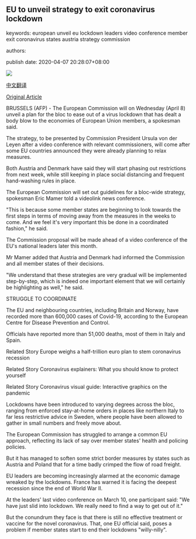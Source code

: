 ## EU to unveil strategy to exit coronavirus lockdown

keywords: european unveil eu lockdown leaders video conference member exit coronavirus states austria strategy commission

authors: 

publish date: 2020-04-07 20:28:07+08:00

![](https://www.straitstimes.com/sites/default/files/styles/x_large/public/articles/2020/04/07/yq-euflag-07042020.jpg?itok=HNmwYdq-)

[中文翻译](EU%20to%20unveil%20strategy%20to%20exit%20coronavirus%20lockdown_zh.md)

[Original Article](https://www.straitstimes.com/world/europe/eu-to-unveil-strategy-to-exit-coronavirus-lockdown)

BRUSSELS (AFP) - The European Commission will on Wednesday (April 8) unveil a plan for the bloc to ease out of a virus lockdown that has dealt a body blow to the economies of European Union members, a spokesman said.

The strategy, to be presented by Commission President Ursula von der Leyen after a video conference with relevant commissioners, will come after some EU countries announced they were already planning to relax measures.

Both Austria and Denmark have said they will start phasing out restrictions from next week, while still keeping in place social distancing and frequent hand-washing rules in place.

The European Commission will set out guidelines for a bloc-wide strategy, spokesman Eric Mamer told a videolink news conference.

"This is because some member states are beginning to look towards the first steps in terms of moving away from the measures in the weeks to come. And we feel it's very important this be done in a coordinated fashion," he said.

The Commission proposal will be made ahead of a video conference of the EU's national leaders later this month.

Mr Mamer added that Austria and Denmark had informed the Commission and all member states of their decisions.

"We understand that these strategies are very gradual will be implemented step-by-step, which is indeed one important element that we will certainly be highlighting as well," he said.

STRUGGLE TO COORDINATE

The EU and neighbouring countries, including Britain and Norway, have recorded more than 600,000 cases of Covid-19, according to the European Centre for Disease Prevention and Control.

Officials have reported more than 51,000 deaths, most of them in Italy and Spain.

Related Story Europe weighs a half-trillion euro plan to stem coronavirus recession

Related Story Coronavirus explainers: What you should know to protect yourself

Related Story Coronavirus visual guide: Interactive graphics on the pandemic

Lockdowns have been introduced to varying degrees across the bloc, ranging from enforced stay-at-home orders in places like northern Italy to far less restrictive advice in Sweden, where people have been allowed to gather in small numbers and freely move about.

The European Commission has struggled to arrange a common EU approach, reflecting its lack of say over member states' health and policing policies.

But it has managed to soften some strict border measures by states such as Austria and Poland that for a time badly crimped the flow of road freight.

EU leaders are becoming increasingly alarmed at the economic damage wreaked by the lockdowns. France has warned it is facing the deepest recession since the end of World War II.

At the leaders' last video conference on March 10, one participant said: "We have just slid into lockdown. We really need to find a way to get out of it."

But the conundrum they face is that there is still no effective treatment or vaccine for the novel coronavirus. That, one EU official said, poses a problem if member states start to end their lockdowns "willy-nilly".